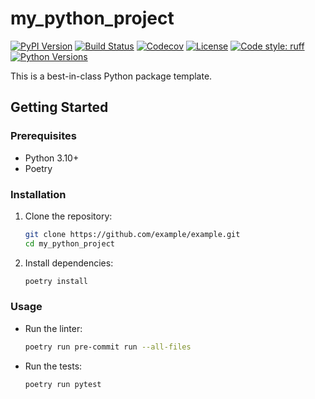 # my_python_project

[![PyPI Version](https://img.shields.io/pypi/v/my_python_project)](https://pypi.org/project/my_python_project/)
[![Build Status](https://img.shields.io/github/actions/workflow/status/[USERNAME]/[REPO_NAME]/ci-cd.yml?branch=main)](https://github.com/[USERNAME]/[REPO_NAME]/actions/workflows/ci-cd.yml)
[![Codecov](https://img.shields.io/codecov/c/github/[USERNAME]/[REPO_NAME])](https://codecov.io/gh/[USERNAME]/[REPO_NAME])
[![License](https://img.shields.io/badge/License-Prosperity%203.0.0-blue.svg)](LICENSE)
[![Code style: ruff](https://img.shields.io/endpoint?url=https://raw.githubusercontent.com/astral-sh/ruff/main/assets/badge/v2.json)](https://github.com/astral-sh/ruff)
[![Python Versions](https://img.shields.io/pypi/pyversions/my_python_project)](https://pypi.org/project/my_python_project)

This is a best-in-class Python package template.

## Getting Started

### Prerequisites

- Python 3.10+
- Poetry

### Installation

1.  Clone the repository:
    ```sh
    git clone https://github.com/example/example.git
    cd my_python_project
    ```
2.  Install dependencies:
    ```sh
    poetry install
    ```

### Usage

-   Run the linter:
    ```sh
    poetry run pre-commit run --all-files
    ```
-   Run the tests:
    ```sh
    poetry run pytest
    ```
